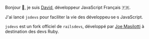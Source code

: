 Bonjour 👋, je suis [David](https://github.com/bdavidxyz/), développeur JavaScript Français 🇫🇷.


J'ai lancé `jsdevs` pour faciliter la vie des développeu·se·s JavaScript.


`jsdevs` est un fork officiel de `railsdevs`, développé par [Joe Masilotti](https://masilotti.com/) à destination des devs Ruby.


